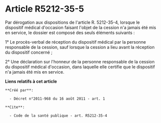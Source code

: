 # Article R5212-35-5

Par dérogation aux dispositions de l'article R. 5212-35-4, lorsque le dispositif médical d'occasion faisant l'objet de la
cession n'a jamais été mis en service, le dossier est composé des seuls éléments suivants : 

1° Le procès-verbal de réception du dispositif médical par la personne responsable de la cession, sauf lorsque la cession a
lieu avant la réception du dispositif concerné ; 

2° Une déclaration sur l'honneur de la personne responsable de la cession du dispositif médical d'occasion, dans laquelle
elle certifie que le dispositif n'a jamais été mis en service.

**Liens relatifs à cet article**

	**Créé par**:

	  - Décret n°2011-968 du 16 août 2011 - art. 1

	**Cite**:

	  - Code de la santé publique - art. R5212-35-4
